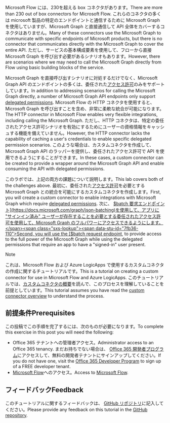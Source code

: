 <!-- markdownlint-disable MD002 MD041 -->

<span data-ttu-id="7fb36-101">Microsoft Flow には、230を超える box コネクタがあります。</span><span class="sxs-lookup"><span data-stu-id="7fb36-101">There are more than 230 out of box connectors for Microsoft Flow.</span></span> <span data-ttu-id="7fb36-102">これらのコネクタの多くは microsoft 製品の特定のエンドポイントと通信するために Microsoft Graph を使用していますが、Microsoft Graph と直接通信して API 全体をカバーするコネクタはありません。</span><span class="sxs-lookup"><span data-stu-id="7fb36-102">Many of these connectors use the Microsoft Graph to communicate with specific endpoints of Microsoft products, but there is no connector that communicates directly with the Microsoft Graph to cover the entire API.</span></span> <span data-ttu-id="7fb36-103">ただし、サービスの基本構成要素を使用して、フローから直接 Microsoft Graph を呼び出す必要があるシナリオもあります。</span><span class="sxs-lookup"><span data-stu-id="7fb36-103">However, there are scenarios where we may need to call the Microsoft Graph directly from Flow using basic building blocks of the service.</span></span>

<span data-ttu-id="7fb36-104">Microsoft Graph を直接呼び出すシナリオに対処するだけでなく、Microsoft Graph API のエンドポイントの多くは、委任された[アクセス許可](https://docs.microsoft.com/graph/permissions-reference)のみをサポートしています。</span><span class="sxs-lookup"><span data-stu-id="7fb36-104">In addition to addressing scenarios for calling the Microsoft Graph directly, a number of Microsoft Graph API endpoints only support [delegated permissions](https://docs.microsoft.com/graph/permissions-reference).</span></span> <span data-ttu-id="7fb36-105">Microsoft Flow の HTTP コネクタを使用すると、Microsoft Graph を呼び出すことを含め、非常に柔軟な統合が可能になります。</span><span class="sxs-lookup"><span data-stu-id="7fb36-105">The HTTP connector in Microsoft Flow enables very flexible integrations, including calling the Microsoft Graph.</span></span> <span data-ttu-id="7fb36-106">ただし、HTTP コネクタは、特定の委任されたアクセス許可シナリオを有効にするためにユーザーの資格情報をキャッシュする機能を備えていません。</span><span class="sxs-lookup"><span data-stu-id="7fb36-106">However, the HTTP connector lacks the capability of caching a user's credentials to enable specific delegated permission scenarios.</span></span> <span data-ttu-id="7fb36-107">このような場合は、カスタムコネクタを作成して、Microsoft Graph API のラッパーを提供し、委任されたアクセス許可で API を使用できるようにすることができます。</span><span class="sxs-lookup"><span data-stu-id="7fb36-107">In these cases, a custom connector can be created to provide a wrapper around the Microsoft Graph API and enable consuming the API with delegated permissions.</span></span>

<span data-ttu-id="7fb36-108">このラボでは、上記の両方の課題について説明します。</span><span class="sxs-lookup"><span data-stu-id="7fb36-108">This lab covers both of the challenges above.</span></span> <span data-ttu-id="7fb36-109">最初に、委任された[アクセス許可](https://docs.microsoft.com/graph/permissions-reference)を必要とする Microsoft Graph との統合を可能にするカスタムコネクタを作成します。</span><span class="sxs-lookup"><span data-stu-id="7fb36-109">First, you will create a custom connector to enable integrations with Microsoft Graph which require [delegated permissions](https://docs.microsoft.com/graph/permissions-reference).</span></span> <span data-ttu-id="7fb36-110">次に、 [$batch 要求エンドポイント](https://docs.microsoft.com/graph/json-batching)を使用して、アプリに "サインイン済み" ユーザーが存在することを必要とする委任されたアクセス許可を使用して、Microsoft Graph のフルパワーにアクセスできるようにします。</span><span class="sxs-lookup"><span data-stu-id="7fb36-110">Second, you will use the [$batch request endpoint](https://docs.microsoft.com/graph/json-batching), to provide access to the full power of the Microsoft Graph while using the delegated permissions that require an app to have a "signed-in" user present.</span></span>

> [!NOTE]
> <span data-ttu-id="7fb36-111">これは、Microsoft Flow および Azure LogicApps で使用するカスタムコネクタの作成に関するチュートリアルです。</span><span class="sxs-lookup"><span data-stu-id="7fb36-111">This is a tutorial on creating a custom connector for use in Microsoft Flow and Azure LogicApps.</span></span> <span data-ttu-id="7fb36-112">このチュートリアルでは、[カスタムコネクタの概要](https://docs.microsoft.com/connectors/custom-connectors/)を読んで、このプロセスを理解していることを前提としています。</span><span class="sxs-lookup"><span data-stu-id="7fb36-112">This tutorial assumes you have read the [custom connector overview](https://docs.microsoft.com/connectors/custom-connectors/) to understand the process.</span></span>

## <a name="prerequisites"></a><span data-ttu-id="7fb36-113">前提条件</span><span class="sxs-lookup"><span data-stu-id="7fb36-113">Prerequisites</span></span>

<span data-ttu-id="7fb36-114">この投稿でこの手順を完了するには、次のものが必要になります。</span><span class="sxs-lookup"><span data-stu-id="7fb36-114">To complete this exercise in this post you will need the following:</span></span>

- <span data-ttu-id="7fb36-115">Office 365 テナントへの管理者アクセス。</span><span class="sxs-lookup"><span data-stu-id="7fb36-115">Administrator access to an Office 365 tenancy.</span></span> <span data-ttu-id="7fb36-116">まだお持ちでない場合は、 [Office 365 開発者プログラム](https://developer.microsoft.com/office/dev-program)にアクセスして、無料の開発者テナントにサインアップしてください。</span><span class="sxs-lookup"><span data-stu-id="7fb36-116">If you do not have one, visit the [Office 365 Developer Program](https://developer.microsoft.com/office/dev-program) to sign up of a FREE developer tenant.</span></span>
- <span data-ttu-id="7fb36-117">[Microsoft Flow](https://flow.microsoft.com/)へのアクセス。</span><span class="sxs-lookup"><span data-stu-id="7fb36-117">Access to [Microsoft Flow](https://flow.microsoft.com/).</span></span>

## <a name="feedback"></a><span data-ttu-id="7fb36-118">フィードバック</span><span class="sxs-lookup"><span data-stu-id="7fb36-118">Feedback</span></span>

<span data-ttu-id="7fb36-119">このチュートリアルに関するフィードバックは、 [GitHub リポジトリ](https://github.com/microsoftgraph/msgraph-training-microsoftflow)に記入してください。</span><span class="sxs-lookup"><span data-stu-id="7fb36-119">Please provide any feedback on this tutorial in the [GitHub repository](https://github.com/microsoftgraph/msgraph-training-microsoftflow).</span></span>